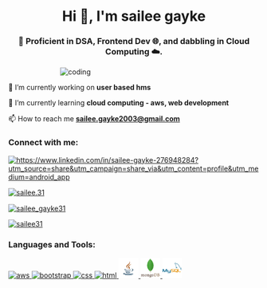 <h1 align="center">Hi 👋, I'm sailee gayke</h1>
<h3 align="center">🚀 Proficient in DSA, Frontend Dev 🌐, and dabbling in Cloud Computing ☁️.</h3>
<img align="right" alt="coding" width="400" src="https://user-images.githubusercontent.com/74038190/256977180-54fb7eef-b1e8-41dc-be97-57e4180b3b24.gif">
<br>

🔭 I’m currently working on **user based hms**

🌱 I’m currently learning **cloud computing - aws, web development**

📫 How to reach me **sailee.gayke2003@gmail.com**

<h3 align="left">Connect with me:</h3>

<p align="left">

<a href="https://linkedin.com/in/https://www.linkedin.com/in/sailee-gayke-276948284?utm_source=share&utm_campaign=share_via&utm_content=profile&utm_medium=android_app" target="blank"><img align="center" src="https://user-images.githubusercontent.com/74038190/235294012-0a55e343-37ad-4b0f-924f-c8431d9d2483.gif" alt="https://www.linkedin.com/in/sailee-gayke-276948284?utm_source=share&utm_campaign=share_via&utm_content=profile&utm_medium=android_app" height="30" width="40" /></a>

<a href="https://instagram.com/sailee.31" target="blank">
<img src="https://user-images.githubusercontent.com/74038190/235294013-a33e5c43-a01c-43f6-b44d-a406d8b4ab75.gif" alt="sailee.31" height="30" width="40"></a>

<a href="https://www.hackerrank.com/sailee_gayke31" target="blank"><img align="center" src="https://avatars.githubusercontent.com/u/1030588?s=200&v=4" alt="sailee_gayke31" height="30" width="40"></a>

<a href="https://www.leetcode.com/sailee31" target="blank">
<img  src="https://external-preview.redd.it/N2qR7Uy4eX9atux_MJ54_VHauE60QG6eLpfmFdNPJ20.jpg?auto=webp&s=a8f7e61a39dbe6cb6c8e9b3043167f05e1acba93" alt="sailee31" height="30" width="40" /></a>
</p>

<h3 align="left">Languages and Tools:</h3>

<p align="left"> 
<a href="https://user-images.githubusercontent.com/74038190/212257465-7ce8d493-cac5-494e-982a-5a9deb852c4b.gif" target="_blank" rel="noreferrer"> 
<img src="" alt="aws" width="40" height="40"/> </a> 
  
<a href="https://getbootstrap.com" target="_blank" rel="noreferrer"> 
<img src="https://user-images.githubusercontent.com/74038190/212280805-9bcb336b-8c55-46a8-abf8-ff286ab55472.gif" alt="bootstrap" width="40" height="40"/> </a>

<a href="https://www.w3schools.com/css/" target="_blank" rel="noreferrer"> 
<img src="https://user-images.githubusercontent.com/74038190/238200428-67f477ed-6624-42da-99f0-1a7b1a16eecb.gif" alt="css" width="40" height="40"/> </a> 

<a href="https://www.w3.org/html/" target="_blank" rel="noreferrer"> 
<img src="https://user-images.githubusercontent.com/74038190/238200426-29fd6286-4e7b-4d6c-818f-c4765d5e39a9.gif" alt="html" width="40" height="40"/> </a> 

<a href="https://www.java.com" target="_blank" rel="noreferrer"> 
<img src="https://github.com/Deathopex/Deathopex/blob/def02e3bd85d029883fc9c54453b21ba77484725/java.gif" alt="java" width="40" height="40"/> </a> 

<a href="https://www.mongodb.com/" target="_blank" rel="noreferrer">
<img src="https://raw.githubusercontent.com/devicons/devicon/master/icons/mongodb/mongodb-original-wordmark.svg" alt="mongodb" width="40" height="40"/> </a> 

<a href="https://www.mysql.com/" target="_blank" rel="noreferrer">
<img src="https://raw.githubusercontent.com/devicons/devicon/master/icons/mysql/mysql-original-wordmark.svg" alt="mysql" width="40" height="40"/> </a> </p>
